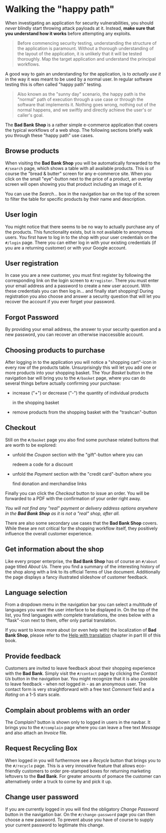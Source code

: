 # Walking the "happy path"

When investigating an application for security vulnerabilities, you should _never_ blindly start throwing attack payloads at it. Instead, **make sure that you understand how it works** before attempting any exploits.

> Before commencing security testing, understanding the structure of the application is paramount. Without a thorough understanding of the layout of the application, it is unlikely that it will be tested thoroughly. Map the target application and understand the principal workflows.

A good way to gain an understanding for the application, is to _actually use it_ in the way it was meant to be used by a normal user. In regular software testing this is often called "happy path" testing.

> Also known as the "sunny day" scenario, the happy path is the "normal" path of execution through a use case or through the software that implements it. Nothing goes wrong, nothing out of the normal happens, and we swiftly and directly achieve the user's or caller's goal.

The **Bad Bank Shop** is a rather simple e-commerce application that covers the typical workflows of a web shop. The following sections briefly walk you through these "happy path" use cases.

## Browse products

When visiting the **Bad Bank Shop** you will be automatically forwarded to the `#/search` page, which shows a table with all available products. This is of course the "bread & butter" screen for any e-commerce site. When you click on the small "eye"-button next to the price of a product, an overlay screen will open showing you that product including an image of it.

You can use the _Search..._ box in the navigation bar on the top of the screen to filter the table for specific products by their name and description.

## User login

You might notice that there seems to be no way to actually purchase any of the products. This functionality exists, but is not available to anonymous users. You first have to log in to the shop with your user credentials on the `#/login` page. There you can either log in with your existing credentials \(if you are a returning customer\) or with your Google account.

## User registration

In case you are a new customer, you must first register by following the corresponding link on the login screen to `#/register`. There you must enter your email address and a password to create a new user account. With these credentials you can then log in... and finally start shopping! During registration you also choose and answer a security question that will let you recover the account if you ever forget your password.

## Forgot Password

By providing your email address, the answer to your security question and a new password, you can recover an otherwise inaccessible account.

## Choosing products to purchase

After logging in to the application you will notice a "shopping cart"-icon in every row of the products table. Unsurprisingly this will let you add one or more products into your shopping basket. The _Your Basket_ button in the navigation bar will bring you to the `#/basket` page, where you can do several things before actually confirming your purchase:

* increase \("+"\) or decrease \("-"\) the quantity of individual products

  in the shopping basket

* remove products from the shopping basket with the "trashcan"-button

## Checkout

Still on the `#/basket` page you also find some purchase related buttons that are worth to be explored:

* unfold the _Coupon_ section with the "gift"-button where you can

  redeem a code for a discount

* unfold the _Payment_ section with the "credit card"-button where you

  find donation and merchandise links

Finally you can click the _Checkout_ button to issue an order. You will be forwarded to a PDF with the confirmation of your order right away.

_You will not find any "real" payment or delivery address options anywhere in the **Bad Bank Shop** as it is not a "real" shop, after all._

There are also some secondary use cases that the **Bad Bank Shop** covers. While these are not critical for the shopping workflow itself, they positively influence the overall customer experience.

## Get information about the shop

Like every proper enterprise, the **Bad Bank Shop** has of course an `#/about` page titled _About Us_. There you find a summary of the interesting history of the shop along with a link to its official Terms of Use document. Additionally the page displays a fancy illustrated slideshow of customer feedback.

## Language selection

From a dropdown menu in the navigation bar you can select a multitude of languages you want the user interface to be displayed in. On the top of the list, you find languages with complete translations, the ones below with a "flask"-icon next to them, offer only partial translation.

If you want to know more about \(or even help with\) the localization of **Bad Bank Shop**, please refer to the [Help with translation]() chapter in part III of this book.

## Provide feedback

Customers are invited to leave feedback about their shopping experience with the **Bad Bank**. Simply visit the `#/contact` page by clicking the _Contact Us_ button in the navigation bar. You might recognize that it is also possible to leave feedback - when not logged in - as an anonymous user. The contact form is very straightforward with a free text _Comment_ field and a _Rating_ on a 1-5 stars scale.

## Complain about problems with an order

The _Complain?_ button is shown only to logged in users in the navbar. It brings you to the `#/complain` page where you can leave a free text _Message_ and also attach an _Invoice_ file.

## Request Recycling Box

When logged in you will furthermore see a _Recycle_ button that brings you to the `#/recycle` page. This is a very innovative feature that allows eco-friendly customers to order pre-stamped boxes for returning marketing leftovers to the **Bad Bank**. For greater amounts of pomace the customer can alternatively order a truck to come by and pick it up.

## Change user password

If you are currently logged in you will find the obligatory _Change Password_ button in the navigation bar. On the `#/change-password` page you can then choose a new password. To prevent abuse you have of course to supply your current password to legitimate this change.

